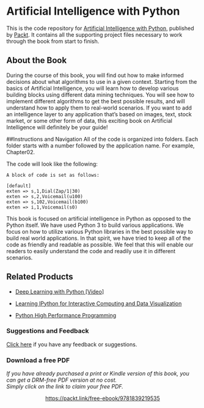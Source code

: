 # Artificial Intelligence with Python
This is the code repository for [Artificial Intelligence with Python](https://www.packtpub.com/big-data-and-business-intelligence/artificial-intelligence-python?utm_source=github&utm_medium=repository&utm_campaign=9781786464392), published by [Packt](https://www.packtpub.com/?utm_source=github). It contains all the supporting project files necessary to work through the book from start to finish.
## About the Book
During the course of this book, you will find out how to make informed decisions about what algorithms to use in a given context. Starting from the basics of Artificial Intelligence, you will learn how to develop various building blocks using different data mining techniques. You will see how to implement different algorithms to get the best possible results, and will understand how to apply them to real-world scenarios. If you want to add an intelligence layer to any application that’s based on images, text, stock market, or some other form of data, this exciting book on Artificial Intelligence will definitely be your guide!

##Instructions and Navigation
All of the code is organized into folders. Each folder starts with a number followed by the application name. For example, Chapter02.



The code will look like the following:
```
A block of code is set as follows:

[default]
exten => s,1,Dial(Zap/1|30)
exten => s,2,Voicemail(u100)
exten => s,102,Voicemail(b100)
exten => i,1,Voicemail(s0)
```

This book is focused on artificial intelligence in Python as opposed to the Python itself. We have used Python 3 to build various applications. We focus on how to utilize various Python libraries in the best possible way to build real world applications. In that spirit, we have tried to keep all of the code as friendly and readable as possible. We feel that this will enable our readers to easily understand the code and readily use it in different scenarios.

## Related Products
* [Deep Learning with Python [Video]](https://www.packtpub.com/big-data-and-business-intelligence/deep-learning-python-video?utm_source=github&utm_medium=repository&utm_campaign=9781785883873)

* [Learning IPython for Interactive Computing and Data Visualization](https://www.packtpub.com/big-data-and-business-intelligence/learning-ipython-interactive-computing-and-data-visualization?utm_source=github&utm_medium=repository&utm_campaign=9781782169932)

* [Python High Performance Programming](https://www.packtpub.com/application-development/python-high-performance-programming?utm_source=github&utm_medium=repository&utm_campaign=9781783288458)

### Suggestions and Feedback
[Click here](https://docs.google.com/forms/d/e/1FAIpQLSe5qwunkGf6PUvzPirPDtuy1Du5Rlzew23UBp2S-P3wB-GcwQ/viewform) if you have any feedback or suggestions.
### Download a free PDF

 <i>If you have already purchased a print or Kindle version of this book, you can get a DRM-free PDF version at no cost.<br>Simply click on the link to claim your free PDF.</i>
<p align="center"> <a href="https://packt.link/free-ebook/9781839219535">https://packt.link/free-ebook/9781839219535 </a> </p>